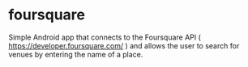 # foursquare
Simple Android app that connects to the Foursquare API ( https://developer.foursquare.com/ ) and allows the user to search for venues by entering the name of a place.
